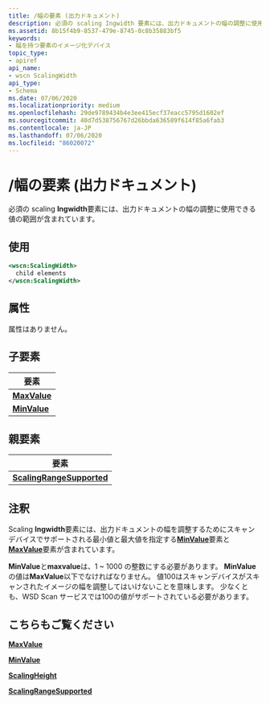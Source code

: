```yaml
---
title: /幅の要素 (出力ドキュメント)
description: 必須の scaling Ingwidth 要素には、出力ドキュメントの幅の調整に使用できる値の範囲が含まれています。
ms.assetid: 8b15f4b9-8537-479e-8745-0c8b35883bf5
keywords:
- 幅を持つ要素のイメージ化デバイス
topic_type:
- apiref
api_name:
- wscn ScalingWidth
api_type:
- Schema
ms.date: 07/06/2020
ms.localizationpriority: medium
ms.openlocfilehash: 29de9789434b4e3ee415ecf37eacc5795d1602ef
ms.sourcegitcommit: 40d7d538756767d26bbda636589f614f85a6fab3
ms.contentlocale: ja-JP
ms.lasthandoff: 07/06/2020
ms.locfileid: "86020072"
---
```

# <a name="scalingwidth-element-output-document"></a>/幅の要素 (出力ドキュメント)

必須の scaling **Ingwidth**要素には、出力ドキュメントの幅の調整に使用できる値の範囲が含まれています。

## <a name="usage"></a>使用

```xml
<wscn:ScalingWidth>
  child elements
</wscn:ScalingWidth>
```

## <a name="attributes"></a>属性

属性はありません。

## <a name="child-elements"></a>子要素

| 要素 |
|--|
| [**MaxValue**](maxvalue.md) |
| [**MinValue**](minvalue.md) |

## <a name="parent-elements"></a>親要素

| 要素 |
|--|
| [**ScalingRangeSupported**](scalingrangesupported.md) |

## <a name="remarks"></a>注釈

Scaling **Ingwidth**要素には、出力ドキュメントの幅を調整するためにスキャンデバイスでサポートされる最小値と最大値を指定する[**MinValue**](minvalue.md)要素と[**MaxValue**](maxvalue.md)要素が含まれています。

**MinValue**と**maxvalue**は、1 ~ 1000 の整数にする必要があります。 **MinValue**の値は**MaxValue**以下でなければなりません。 値100はスキャンデバイスがスキャンされたイメージの幅を調整してはいけないことを意味します。 少なくとも、WSD Scan サービスでは100の値がサポートされている必要があります。

## <a name="see-also"></a>こちらもご覧ください

[**MaxValue**](maxvalue.md)

[**MinValue**](minvalue.md)

[**ScalingHeight**](scalingheight2.md)

[**ScalingRangeSupported**](scalingrangesupported.md)

